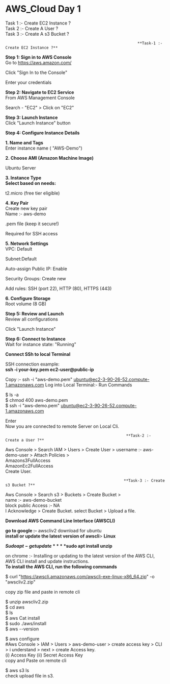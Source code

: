 # AWS_Cloud Day 1
Task 1 :- Create EC2 Instance ? </br>
Task 2 :- Create A User ? </br>
Task 3 :- Create A s3 Bucket ?

                                                              **Task-1 :- Create EC2 Instance ?**

**Step 1: Sign in to AWS Console** </br>
Go to https://aws.amazon.com/

Click "Sign In to the Console"

Enter your credentials

**Step 2: Navigate to EC2 Service**</br>
From AWS Management Console

Search - "EC2" > Click on "EC2"

**Step 3: Launch Instance**</br>
Click "Launch Instance" button

**Step 4: Configure Instance Details**

**1. Name and Tags**</br>
Enter instance name ( "AWS-Demo")

**2. Choose AMI (Amazon Machine Image)** </br>

Ubuntu Server

**3. Instance Type </br>
Select based on needs:** </br>

t2.micro (free tier eligible)

**4. Key Pair** </br>
Create new key pair </br>
Name :- aws-demo

.pem file (keep it secure!) </br>

Required for SSH access </br>

**5. Network Settings** </br>
VPC: Default

Subnet:Default

Auto-assign Public IP: Enable

Security Groups: Create new

Add rules: SSH (port 22), HTTP (80), HTTPS (443)

**6. Configure Storage** </br>
Root volume (8 GB)

**Step 5: Review and Launch** </br>
Review all configurations </br>

Click "Launch Instance"

**Step 6: Connect to Instance** </br>
Wait for instance state: "Running"

**Connect SSh to local Terminal** </br>

SSH connection example: </br>
**ssh -i your-key.pem ec2-user@public-ip** 


 Copy :- ssh -i "aws-demo.pem" ubuntu@ec2-3-90-26-52.compute-1.amazonaws.com
Log into Local Terminal:- Run Commands

$ ls -a </br>
$ chmod 400 aws-demo.pem </br>
$ ssh -i "aws-demo.pem" ubuntu@ec2-3-90-26-52.compute-1.amazonaws.com </br>

Enter </br>
Now you are connected to remote Server on Local Cli.


                                                         **Task-2 :- Create a User ?**

Aws Console > Search IAM > Users > Create User > username :- aws-demo-user > Attach Policies > </br>
Amazons3FullAccess </br>
AmazonEc2FullAccess </br>
Create User.

                                                        **Task-3 :- Create s3 Bucket ?**
Aws Console > Search s3 > Buckets > Create Bucket > </br>
name :- aws-demo-bucket </br>
block public Access :- NA </br>
I Acknowledge > Create Bucket.
select Bucket > Upload a file.

**Download AWS Command Line Interface (AWSCLI)**

**go to google :-** awscliv2 download for ubuntu</br>
**install or update the latest version of awscli**> 
**Linux**

**$Sudo apt-get update**
**$sudo apt install unzip**

on chrome :- Installing or updating to the latest version of the AWS CLI,</br>
AWS CLI install and update instructions.</br>
**To install the AWS CLI, run the following commands**</br>

$ curl "https://awscli.amazonaws.com/awscli-exe-linux-x86_64.zip" -o "awscliv2.zip" </br>

copy zip file and paste in remote cli </br>

$ unzip awscliv2.zip </br>
$ cd aws </br>
$ ls  </br>
$ aws Cat install  </br>
$ sudo ./aws/install  </br>
$ aws --version  </br>

$ aws configure </br>
#Aws Console > IAM > Users > aws-demo-user > create access key > CLI > i understand > next > create Access key.</br>
(i) Access Key   (ii) Secret Access Key </br>
copy and Paste on remote cli </br>

$ aws s3 ls  </br>
check upload file in s3.



